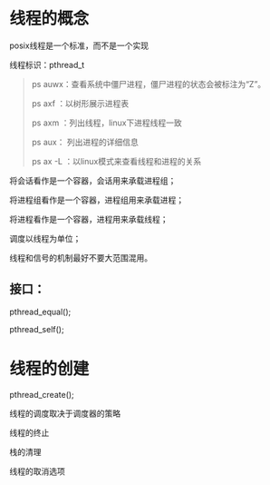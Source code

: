 # 线程的概念

posix线程是一个标准，而不是一个实现

线程标识：pthread_t

>  ps auwx：查看系统中僵尸进程，僵尸进程的状态会被标注为“Z”。
>
>  ps axf  ：以树形展示进程表
>
>  ps axm ：列出线程，linux下进程线程一致
>
>  ps aux：  列出进程的详细信息
>
> ps  ax -L ：以linux模式来查看线程和进程的关系

将会话看作是一个容器，会话用来承载进程组；

将进程组看作是一个容器，进程组用来承载进程；

将进程看作是一个容器，进程用来承载线程；

调度以线程为单位；

线程和信号的机制最好不要大范围混用。

## 接口：

pthread_equal();

pthread_self();



# 线程的创建

pthread_create();

线程的调度取决于调度器的策略



线程的终止

栈的清理

线程的取消选项



